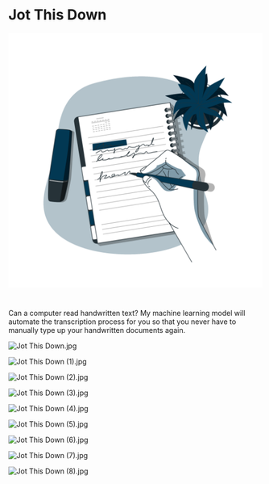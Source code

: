 # Jot This Down

![Notes-bro.png](images/Notes-bro.png)

# 

Can a computer read handwritten text? My machine learning model will automate the transcription process for you so that you never have to manually type up your handwritten documents again.

![Jot This Down.jpg](images/Jot_This_Down.jpg)

![Jot This Down (1).jpg](images/Jot_This_Down_(1).jpg)

![Jot This Down (2).jpg](images/Jot_This_Down_(2).jpg)

![Jot This Down (3).jpg](images/Jot_This_Down_(3).jpg)

![Jot This Down (4).jpg](images/Jot_This_Down_(4).jpg)

![Jot This Down (5).jpg](images/Jot_This_Down_(5).jpg)

![Jot This Down (6).jpg](images/Jot_This_Down_(6).jpg)

![Jot This Down (7).jpg](images/Jot_This_Down_(7).jpg)

![Jot This Down (8).jpg](images/Jot_This_Down_(8).jpg)

